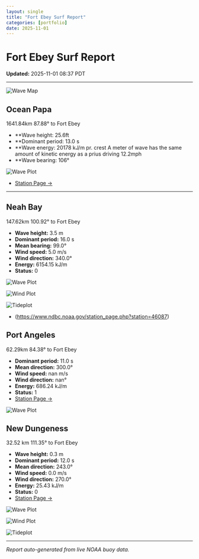 ```yaml
---
layout: single
title: "Fort Ebey Surf Report"
categories: [portfolio]
date: 2025-11-01
---
```


# Fort Ebey Surf Report
**Updated:** 2025-11-01 08:37 PDT

---
![Wave Map](/plots/maps/pacific.png)

## Ocean Papa 
1641.84km 87.88° to Fort Ebey
- **Wave height: 25.6ft
- **Dominant period: 13.0 s
- **Wave energy: 20178 kJ/m pr. crest
A meter of wave has the same amount of kinetic energy as a prius driving 12.2mph
- **Wave bearing: 106°

![Wave Plot](/plots/waves/Ocean_Papa.png) 

- [Station Page →](https://www.ndbc.noaa.gov/station_page.php?station=46246)
---

## Neah Bay 
147.62km 100.92° to Fort Ebey

- **Wave height:** 3.5 m  
- **Dominant period:** 16.0 s  
- **Mean bearing:** 99.0°  
- **Wind speed:** 5.0 m/s  
- **Wind direction:** 340.0°  
- **Energy:** 6154.15 kJ/m 
- **Status:** 0  

![Wave Plot](/plots/waves/Neah_Bay.png)

![Wind Plot](/plots/wind/Neah_Bay.png) 

![Tideplot](/plots/tidecurrent/Neah_Bay.png) 

- (https://www.ndbc.noaa.gov/station_page.php?station=46087)



## Port Angeles 
62.29km 84.38° to Fort Ebey 
- **Dominant period:** 11.0 s  
- **Mean direction:** 300.0°  
- **Wind speed:** nan m/s  
- **Wind direction:** nan°  
- **Energy:** 686.24 kJ/m  
- **Status:** 1  
- [Station Page →](https://www.ndbc.noaa.gov/station_page.php?station=46267)

![Wave Plot](/plots/waves/Port_Angelis.png)



## New Dungeness 
32.52 km 111.35° to Fort Ebey 

- **Wave height:** 0.3 m  
- **Dominant period:** 12.0 s  
- **Mean direction:** 243.0°  
- **Wind speed:** 0.0 m/s  
- **Wind direction:** 270.0°  
- **Energy:** 25.43 kJ/m  
- **Status:** 0  
- [Station Page →](https://www.ndbc.noaa.gov/station_page.php?station=46088)

![Wave Plot](/plots/waves/New_Dungeness.png)

![Wind Plot](/plots/wind/New_Dungeness.png)

![Tideplot](/plots/tidecurrent/New_Dungeness.png)

---


*Report auto-generated from live NOAA buoy data.*
